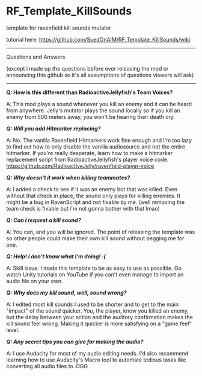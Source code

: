 # RF_Template_KillSounds
template for ravenfield kill sounds mutator

tutorial here:
https://github.com/SuedOnAIM/RF_Template_KillSounds/wiki

___________________________________________________________
Questions and Answers 

(except i made up the questions before ever releasing the mod or announcing this github so it's all assumptions of questions viewers will ask)
___________________________________________________________

**Q: How is this different than RadioactiveJellyfish's Team Voices?**

A: This mod plays a sound whenever you kill an enemy and it can be heard from anywhere. Jelly's mutator plays the sound locally so if you kill an enemy from 500 meters away, you won't be hearing their death cry.


***Q: Will you add Hitmarker replacing?***

A: No. The vanilla Ravenfield Hitmarkers work fine enough and I'm too lazy to find out how to only disable the vanilla audiosource and not the entire hitmarker. If you're really desperate, learn how to make a hitmarker replacement script from RadioactiveJellyfish's player voice code. https://github.com/RadioactiveJelly/ravenfield-player-voice

***Q: Why doesn't it work when killing teammates?***

A: I added a check to see if it was an enemy bot that was killed. Even without that check in place, the sound only plays for killing enemies. It might be a bug in RavenScript and not fixable by me. (well removing the team check is fixable but i'm not gonna bother with that lmao)

***Q: Can I request a kill sound?***

A: You can, and you will be ignored. The point of releasing the template was so other people could make their own kill sound without begging me for one.


***Q: Help! I don't know what I'm doing! :(***

A: Skill issue. I made this template to be as easy to use as possible. Go watch Unity tutorials on YouTube if you can't even manage to import an audio file on your own.


***Q: Why does my kill sound, well, sound wrong?***

A: I edited most kill sounds I used to be shorter and to get to the main "impact" of the sound quicker. You, the player, know you killed an enemy, but the delay between your action and the auditory confirmation makes the kill sound feel wrong. Making it quicker is more satisfying on a "game feel" level.


***Q: Any secret tips you can give for making the audio?***

A: I use Audacity for most of my audio editing needs. I'd also recommend learning how to use Audacity's Macro tool to automate tedious tasks like converting all audio files to .OGG
